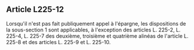Article L225-12
----
Lorsqu'il n'est pas fait publiquement appel à l'épargne, les dispositions de la
sous-section 1 sont applicables, à l'exception des articles L. 225-2, L. 225-4,
L. 225-7 des deuxième, troisième et quatrième alinéas de l'article L. 225-8 et
des articles L. 225-9 et L. 225-10.
